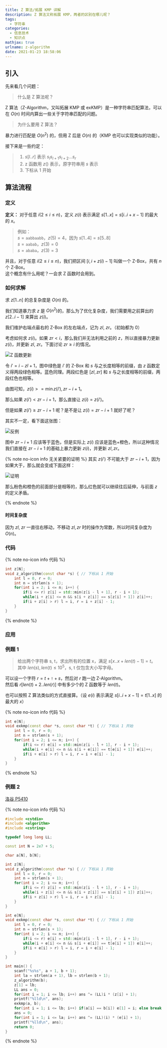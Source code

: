 ```yaml
---
title: Z 算法/拓展 KMP 详解
description: Z 算法又称拓展 KMP，两者的区别在哪儿呢？
tags:
  - 字符串
categories:
  - 信息技术
  - 知识点
mathjax: true
urlname: z-algorithm
date: 2021-01-23 18:58:06
---
```


## 引入

先来看几个问题：

> 什么是 Z 算法呢？

Z 算法（Z-Algorithm，又叫拓展 KMP 或 exKMP）是一种字符串匹配算法，可以在 $O(n)$ 时间内算出一些关于字符串匹配的问题。

> 为什么要用 Z 算法？

暴力进行匹配是 $O(n^2)$ 的，但用 Z 后是 $O(n)$ 的（KMP 也可以实现类似的功能）。

接下来是一些约定：

> 1. $s[l .. r]$ 表示 $s_ls_{l + 1}s_{l + 2} ... s_r$
> 2. z 函数用 $z()$ 表示，原字符串用 $s$ 表示
> 3. 下标从 $1$ 开始

## 算法流程

### 定义

**定义：** 对于任意 $i(2 \le i \le n)$，定义 $z(i)$ 表示满足 $s[1 .. x] = s[i .. i + x - 1]$ 的最大的 $x$。

> 例如：  
> $s = \texttt{aabbaabb}$，$z(5) = 4$，因为 $s[1 .. 4] = s[5 .. 8]$  
> $s = \texttt{aabab}$，$z(3) = 0$  
> $s = \texttt{ababa}$，$z(3) = 3$

并且，对于任意 $i(2 \le i \le n)$，我们把区间 $[i, i + z(i) - 1]$ 叫做一个 Z-Box，共有 $n$ 个 Z-Box。  
这个概念有什么用呢？一会求 Z 函数时会用到。

### 如何求解

求 $z[1 .. n]$ 的总复杂度是 $O(n)$ 的。

我们知道暴力求 $z$ 是 $O(n^2)$的，那么为了优化复杂度，我们需要用之前算出的 $z[2 .. i - 1]$ 来算出 $z(i)$。

我们维护右端点最右的 Z-Box 的左右端点，记为 $zl$, $zr$。（初始都为 $0$）

考虑如何求 $z(i)$。如果 $zr < i$，那么我们并无法利用之前的 $z$，所以直接暴力更新 $z(i)$，并更新 $zl$, $zr$。下面讨论 $zr \ge i$ 的情况。

![Z 函数更新](Z-算法详解/Z-函数更新.png)

令 $i' = i - zl + 1$，图中绿色是 $i'$ 的 Z-Box 和 $s$ 与之长度相等的前缀，由 $z$ 函数定义得两段绿色相等。蓝色同理。两段红色是 $[zl, zr]$ 和 $s$ 与之长度相等的前缀，两段红色也相等。

由图可知，$z(i) >= \min{z(i'), zr - i + 1}$。

那么如果 $z(i') < zr - i + 1$，那么直接让 $z(i) = z(i')$。

但是如果 $z(i') \ge zr - i + 1$ 呢？是不是让 $z(i) = zr - i + 1$ 就好了呢？

其实不一定，看下面这张图：

![反例](Z-算法详解/反例.png)

图中 $zr - i + 1$ 应该等于蓝色，但是实际上 $z(i)$ 应该是蓝色+橙色，所以这种情况我们直接在 $zr - i + 1$ 的基础上暴力更新 $z(i)$，并更新 $zl, zr$。

{% note no-icon info 无关紧要的证明 %}
其实 $z(i')$ 不可能大于 $zr - i + 1$，因为如果大于，那么就会变成下面这样：

![证明](Z-算法详解/证明.png)

那么粉色和橙色的前面部分是相等的，那么红色就可以继续往后延伸，与前面 $z$ 的定义矛盾。

{% endnote %}

#### 时间复杂度

因为 $zl$, $zr$ 一直往右移动，不移动 $zl, zr$ 时的操作为常数，所以时间复杂度为 $O(n)$。

### 代码

{% note no-icon info 代码 %}
```cpp
int z[N];
void z_algorithm(const char *s) { // 下标从 1 开始
	int l = 0, r = 0;
	int n = strlen(s + 1);
	for(int i = 2; i <= n; i++) {
		if(i <= r) z[i] = std::min(z[i - l + 1], r - i + 1);
		while(i + z[i] <= n && s[i + z[i]] == s[z[i] + 1]) z[i]++;
		if(i + z[i] > r) l = i, r = i + z[i] - 1;
	}
}
```
{% endnote %}

### 应用

### 例题 1

> 给出两个字符串 s, t，求出所有的位置 x，满足 $s[x .. x + len(t) - 1] = t$。  
> 其中 $len(s), len(t) \le 10^5$，s, t 仅包含大小写字母。

可以设一个字符 $r = t + \texttt{!} + s$，然后对 $r$ 跑一边 Z-Algorithm。  
然后看 $r[len(t) + 2 .. len(r)]$ 中有多少个的 Z 函数等于 $len(t)$。

也可以按照 Z 算法类似的方式直接算。（设 $e(i)$ 表示满足 $s[i .. i + x - 1] = t[1 .. x]$ 的最大的 $x$）

{% note no-icon info 代码 %}
```cpp
int e[N];
void exkmp(const char *s, const char *t) { // 下标从 1 开始
	int l = 0, r = 0;
	int n = strlen(s + 1);
	for(int i = 2; i <= n; i++) {
		if(i <= r) e[i] = std::min(z[i - l + 1], r - i + 1);
		while(i + e[i] <= n && s[i + e[i]] == t[e[i] + 1]) e[i]++;
		if(i + e[i] > r) l = i, r = i + e[i] - 1;
	}
}
```
{% endnote %}


### 例题 2

[洛谷 P5410](https://www.luogu.com.cn/problem/P5410)

{% note no-icon info 代码 %}
```cpp
#include <cstdio>
#include <algorithm>
#include <cstring>

typedef long long LL;

const int N = 2e7 + 5;

char a[N], b[N];

int z[N];
void z_algorithm(const char *s) { // 下标从 1 开始
	int l = 0, r = 0;
	int n = strlen(s + 1);
	for(int i = 2; i <= n; i++) {
		if(i <= r) z[i] = std::min(z[i - l + 1], r - i + 1);
		while(i + z[i] <= n && s[i + z[i]] == s[z[i] + 1]) z[i]++;
		if(i + z[i] > r) l = i, r = i + z[i] - 1;
	}
}

int e[N];
void exkmp(const char *s, const char *t) { // 下标从 1 开始
	int l = 0, r = 0;
	int n = strlen(s + 1);
	for(int i = 2; i <= n; i++) {
		if(i <= r) e[i] = std::min(z[i - l + 1], r - i + 1);
		while(i + e[i] <= n && s[i + e[i]] == t[e[i] + 1]) e[i]++;
		if(i + e[i] > r) l = i, r = i + e[i] - 1;
	}
}

int main() {
	scanf("%s%s", a + 1, b + 1);
	int la = strlen(a + 1), lb = strlen(b + 1);
	z_algorithm(b);
	z[1] = lb;
	LL ans = 0;
	for(int i = 1; i <= lb; i++) ans ^= (LL)i * (z[i] + 1);
	printf("%lld\n", ans);
	exkmp(a, b);
	for(int i = 1; i <= lb; i++) if(a[i] == b[i]) e[1] = i; else break;
	ans = 0;
	for(int i = 1; i <= la; i++) ans ^= (LL)(i) * (e[i] + 1);
	printf("%lld\n", ans);
	return 0;
}
```
{% endnote %}

